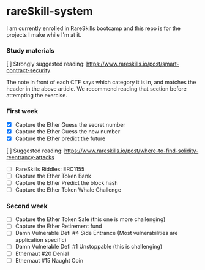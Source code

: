 # rareSkill-system
I am currently enrolled in RareSkills bootcamp and this repo is for the projects I make while I'm at it.

### Study materials

[ ] Strongly suggested reading: https://www.rareskills.io/post/smart-contract-security

The note in front of each CTF says which category it is in, and matches the header in the above article. We recommend reading that section before attempting the exercise.

### First week

- [X]  Capture the Ether Guess the secret number
- [X]  Capture the Ether Guess the new number
- [X]  Capture the Ether predict the future

[ ] Suggested reading: https://www.rareskills.io/post/where-to-find-solidity-reentrancy-attacks

- [ ]  RareSkills Riddles: ERC1155
- [ ]  Capture the Ether Token Bank
- [ ]  Capture the Ether Predict the block hash
- [ ]  Capture the Ether Token Whale Challenge

### Second week

- [ ]  Capture the Ether Token Sale (this one is more challenging)
- [ ]  Capture the Ether Retirement fund
- [ ]  Damn Vulnerable Defi #4 Side Entrance (Most vulnerabilities are application specific)
- [ ]  Damn Vulnerable Defi #1 Unstoppable (this is challenging)
- [ ]  Ethernaut #20 Denial
- [ ]  Ethernaut #15 Naught Coin